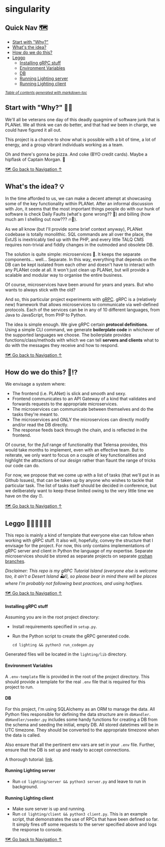 # singularity

<a name="nav"></a>
## Quick Nav 🗺
- [Start with "Why?"‍](#why)
- [What's the idea?](#what)
- [How do we do this?](#how)
- [Leggo️](#leggo)
    + [Installing gRPC stuff](#installing-grpc-stuff)
    + [Environment Variables](#environment-variables)
    + [DB](#db)
    + [Running Lighting server](#running-lighting-server)
    + [Running Lighting client](#running-lighting-client)

<small><i><a href='http://ecotrust-canada.github.io/markdown-toc/'>Table of contents generated with markdown-toc</a></i></small>

<a name="why"></a>
## Start with "Why?" 🤷🏽‍

We'll all be veterans one day of this deadly quagmire of software junk that is PLANet. We all think we can do better, and that had _we_ been in charge, we could have figured it all out.

This project is a chance to show what is possible with a bit of time, a lot of energy, and a group vibrant individuals working as a team. 

Oh and there's gonna be pizza. And coke (BYO credit cards). Maybe a hipflask of Captain Morgan. 👀

[🗺 Go back to Navigation &uarr;‍](#nav)

<a name="what"></a>
## What's the idea? 💡
In the time afforded to us, we can make a decent attempt at showcasing some of the key functionality within PLANet. After an informal discussion with Jon, it seems that the most important things people do with our hunk of software is check Daily Faults (what's gone wrong?? 🤢) and billing (how much am I shelling out _now_??? 🔥💸). 

As we all know (but I'll provide some brief context anyway), PLANet codebase is totally monolithic. SQL commands are all over the place, the ExtJS is inextricably tied up with the PHP, and every little TALQ CMS requires non-trivial and fiddly changes in the outmoded and obsolete DB.
 
The solution is quite simple: microservices 🎉. It keeps the separate components... well... Separate. In this way, everything that depends on the DB can be kept isolated from each other and doesn't have to interact with any PLANet code at all. It won't just clean up PLANet, but will provide a scalable and modular way to organise the entire business. 

Of course, microservices have been around for years and years. But who wants to always stick with the old? 

And so, this particular project experiments with [gRPC](https://grpc.io). gRPC is a (relatively new) framework that allows microservices to communicate via well-defined protocols. Each of the services can be in any of 10 different languages, from Java to JavaScript, from PHP to Python. 

The idea is simple enough. We give gRPC certain **protocol definitions**. Using a simple CLI command, we generate **boilerplate code** in whichever of the supported languages we choose. The boilerplate provides functions/class/methods with which we can tell **servers and clients** what to do with the messages they receive and how to respond.

[🗺 Go back to Navigation &uarr;‍](#nav)

<a name="how"></a>
## How do we do this? 🧐⁉️
We envisage a system where:
* The frontend (i.e. PLANet) is slick and smooth and sexy.
* Frontend communicates to an API Gateway of a kind that validates and forwards requests to the appropriate microservices.
* The microservices can communicate between themselves and do the tasks they're meant to.
* The microservices and ONLY the microservices can directly modify and/or read the DB directly.
* The response feeds back through the chain, and is reflected in the frontend.

Of course, for the _full_ range of functionality that Telensa provides, this would take months to implement, even with an effective team. But to reiterate, we only want to focus on a couple of key functionalities and highlight the attractions of our _design_ rather than flaunt the range of tricks our code can do.

For now, we propose that we come up with a list of tasks (that we'll put in as Github Issues), that can be taken up by anyone who wishes to tackle that particular task. The list of tasks itself should be decided in conference, but we deliberately want to keep these limited owing to the very little time we have on the day ⏰.

[🗺 Go back to Navigation &uarr;‍](#nav)

<a name="leggo"></a>
## Leggo 🏃🏽‍♂️🏃🏽‍♀️
This repo is mainly a kind of template that everyone else can follow when working with gRPC stuff. It also will, hopefully, convey the structure that I envisage for the project. For now, this only contains implementations of gRPC server and client in Python the language of _my_ expertise. Separate microservices should be stored as separate projects on separate [orphan branches](https://stackoverflow.com/questions/14679614/whats-the-best-practice-for-putting-multiple-projects-in-a-git-repository).

_Disclaimer: This repo is my gRPC Tutorial Island (everyone else is welcome too, it ain't a Desert Island 🏜!), so please bear in mind there will be places where I'm probably not following best practices, and using hotfixes._

[🗺 Go back to Navigation &uarr;‍](#nav)

<a name="installing-grpc-stuff"></a>
#### Installing gRPC stuff
Assuming you are in the root project directory:

* Install requirements specified in `setup.py`.

* Run the Python script to create the gRPC generated code.

    ```
    cd lighting && python3 run_codegen.py
    ```
    
Generated files will be located in the `lighting/lib` directory.
  
<a name="environment-variables"></a>
#### Environment Variables
A `.env-template` file is provided in the root of the project directory. This should provide a template for the real `.env` file that is required for this project to run.

<a name="db"></a>
#### DB
For this project, I'm using SQLAlchemy as an ORM to manage the data. All Python files responsible for defining the data structure are in `dbHandler`. `dbHandler/seeder.py` includes some handy functions for creating a DB from the schema and seeding the initial, empty DB. All stored datetimes will be in UTC timezone. They should be converted to the appropriate timezone when the data is called.

Also ensure that all the pertinent env vars are set in your `.env` file. Further, ensure that the DB is set up and ready to accept connections.

A thorough tutorial: [link](https://auth0.com/blog/sqlalchemy-orm-tutorial-for-python-developers).

<a name="running-lighting-server"></a>
#### Running Lighting server
* Run `cd lighting/server && python3 server.py` and leave to run in background.

<a name="running-lighting-client"></a>
#### Running Lighting client
* Make sure server is up and running.
* Run `cd lighting/client && python3 client.py`. This is an example script, that demonstrates the use of RPCs that have been defined so far. It simply fires off some requests to the server specified above and logs the response to console.

[🗺 Go back to Navigation &uarr;‍](#nav)
